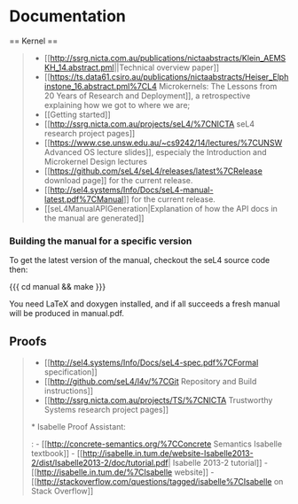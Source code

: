 # Documentation
 == Kernel ==

> -   \[\[<http://ssrg.nicta.com.au/publications/nictaabstracts/Klein_AEMSKH_14.abstract.pml>||Technical
>     overview paper\]\]
> -   \[\[<https://ts.data61.csiro.au/publications/nictaabstracts/Heiser_Elphinstone_16.abstract.pml%7CL4>
>     Microkernels: The Lessons from 20 Years of Research and
>     Deployment\]\], a retrospective explaining how we got to where we
>     are;
> -   \[\[Getting started\]\]
> -   \[\[<http://ssrg.nicta.com.au/projects/seL4/%7CNICTA> seL4
>     research project pages\]\]
> -   \[\[<https://www.cse.unsw.edu.au/~cs9242/14/lectures/%7CUNSW>
>     Advanced OS lecture slides\]\], especialy the Introduction and
>     Microkernel Design lectures
> -   \[\[<https://github.com/seL4/seL4/releases/latest%7CRelease>
>     download page\]\] for the current release.
> -   \[\[<http://sel4.systems/Info/Docs/seL4-manual-latest.pdf%7CManual>\]\]
>     for the current release.
> -   \[\[seL4ManualAPIGeneration|Explanation of how the API docs in the
>     manual are generated\]\]

### Building the manual for a specific version


To get the latest version of the manual, checkout the seL4 source code
then:

{{{ cd manual && make }}}

You need LaTeX and doxygen installed, and if all succeeds a fresh manual
will be produced in manual.pdf.

## Proofs


> -   \[\[<http://sel4.systems/Info/Docs/seL4-spec.pdf%7CFormal>
>     specification\]\]
> -   \[\[<http://github.com/seL4/l4v/%7CGit> Repository and Build
>     instructions\]\]
> -   \[\[<http://ssrg.nicta.com.au/projects/TS/%7CNICTA> Trustworthy
>     Systems research project pages\]\]
>
> \* Isabelle Proof Assistant:
>
> :   -   \[\[<http://concrete-semantics.org/%7CConcrete> Semantics
>         Isabelle textbook\]\]
>     -   \[\[<http://isabelle.in.tum.de/website-Isabelle2013-2/dist/Isabelle2013-2/doc/tutorial.pdf>|
>         Isabelle 2013-2 tutorial\]\]
>     -   \[\[<http://isabelle.in.tum.de/%7CIsabelle> website\]\]
>     -   \[\[<http://stackoverflow.com/questions/tagged/isabelle%7CIsabelle>
>         on Stack Overflow\]\]
>


